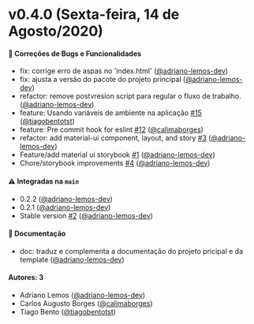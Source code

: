 # v0.4.0 (Sexta-feira, 14 de Agosto/2020)

#### 🐛 Correções de Bugs e Funcionalidades

- fix: corrige erro de aspas no 'index.html' ([@adriano-lemos-dev](https://github.com/adriano-lemos-dev))
- fix: ajusta a versão do pacote do projeto principal ([@adriano-lemos-dev](https://github.com/adriano-lemos-dev))
- refactor: remove postvresion script para regular o fluxo de trabalho. ([@adriano-lemos-dev](https://github.com/adriano-lemos-dev))
- feature: Usando variáveis de ambiente na aplicação [#15](https://github.com/tst-labs/react-starter/pull/15) ([@tiagobentotst](https://github.com/tiagobentotst))
- feature: Pre commit hook for eslint [#12](https://github.com/tst-labs/react-starter/pull/12) ([@calimaborges](https://github.com/calimaborges))
- refactor: add material-ui component, layout, and story [#3](https://github.com/tst-labs/react-starter/pull/3) ([@adriano-lemos-dev](https://github.com/adriano-lemos-dev))
- Feature/add material ui storybook [#1](https://github.com/tst-labs/react-starter/pull/1) ([@adriano-lemos-dev](https://github.com/adriano-lemos-dev))
- Chore/storybook improvements [#4](https://github.com/tst-labs/react-starter/pull/4) ([@adriano-lemos-dev](https://github.com/adriano-lemos-dev))

#### ⚠️ Integradas na `main`

- 0.2.2 ([@adriano-lemos-dev](https://github.com/adriano-lemos-dev))
- 0.2.1 ([@adriano-lemos-dev](https://github.com/adriano-lemos-dev))
- Stable version [#2](https://github.com/tst-labs/react-starter/pull/2) ([@adriano-lemos-dev](https://github.com/adriano-lemos-dev))

#### 📝 Documentação

- doc: traduz e complementa a documentação do projeto pricipal e da template ([@adriano-lemos-dev](https://github.com/adriano-lemos-dev))

#### Autores: 3

- Adriano Lemos ([@adriano-lemos-dev](https://github.com/adriano-lemos-dev))
- Carlos Augusto Borges ([@calimaborges](https://github.com/calimaborges))
- Tiago Bento ([@tiagobentotst](https://github.com/tiagobentotst))
